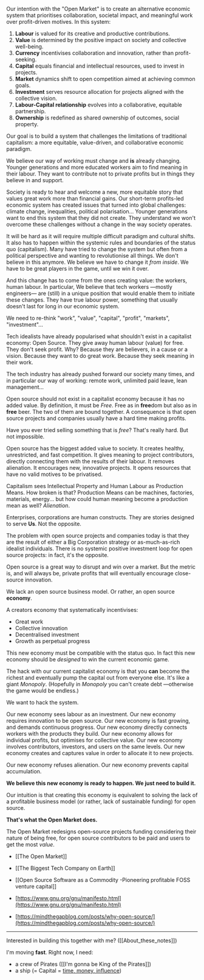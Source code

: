 Our intention with the "Open Market" is to create an alternative economic system that prioritises collaboration, societal impact, and meaningful work over profit-driven motives. In this system:

1. **Labour** is valued for its creative and productive contributions.
2. **Value** is determined by the positive impact on society and collective well-being.
3. **Currency** incentivises collaboration and innovation, rather than profit-seeking.
4. **Capital** equals financial and intellectual resources, used to invest in projects.
5. **Market** dynamics shift to open competition aimed at achieving common goals.
6. **Investment** serves resource allocation for projects aligned with the collective vision.
7. **Labour-Capital relationship** evolves into a collaborative, equitable partnership.
8. **Ownership** is redefined as shared ownership of outcomes, social property.

Our goal is to build a system that challenges the limitations of traditional capitalism: a more equitable, value-driven, and collaborative economic paradigm.

We believe our way of working must change and **is** already changing. Younger generations and more educated workers aim to find meaning in their labour. They want to contribute not to private profits but in things they believe in and support.

Society is ready to hear and welcome a new, more equitable story that values great work more than financial gains. Our short-term profits-led economic system has created issues that turned into global challenges: climate change, inequalities, political polarisation... Younger generations want to end this system that they did not create. They understand we won't overcome these challenges without a change in the way society operates.

It will be hard as it will require multiple difficult paradigm and cultural shifts. It also has to happen within the systemic rules and boundaries of the status quo (capitalism).
Many have tried to change the system but often from a political perspective and wanting to revolutionise all things. We don't believe in this anymore. We believe we have to change it _from inside_. We have to be great players in the game, until we win it over.

And this change has to come from the ones creating value: the workers, human labour.
In particular, We believe that tech workers —mostly engineers— are (still) in a unique position that would enable them to initiate these changes. They have true labour power, something that usually doesn't last for long in our economic system.

We need to re-think "work", "value", "capital", "profit", "markets", "investment"...

Tech idealists have already popularised what shouldn't exist in a capitalist economy: Open Source. They give away human labour (value) for free. They don't seek profit. Why? Because they are believers, in a cause or a vision. Because they want to do great work. Because they seek meaning in their work.

The tech industry has already pushed forward our society many times, and in particular our way of working: remote work, unlimited paid leave, lean management... 

Open source should not exist in a capitalist economy because it has no added value. By definition, it must be _Free_. Free as in **free**dom but also as in **free** beer. The two of them are bound together. A consequence is that open source projects and companies usually have a hard time making profits.

Have you ever tried selling something that is _free_?
That's really hard. But not impossible.

Open source has the biggest added value to society. It creates healthy, unrestricted, and fast competition. It gives meaning to project contributors, directly connecting them with the results of their labour. It removes alienation. It encourages new, innovative projects. It opens resources that have no valid motives to be privatised.

Capitalism sees Intellectual Property and Human Labour as Production Means. How broken is that? Production Means can be machines, factories, materials, energy... but how could human meaning become a production mean as well? _Alienation_.

Enterprises, corporations are human constructs.
They are stories designed to serve **Us**.
Not the opposite.

The problem with open source projects and companies today is that they are the result of either a Big Corporation strategy or as-much-as-rich idealist individuals. There is no systemic positive investment loop for open source projects: in fact, it's the opposite.

Open source is a great way to disrupt and win over a market. But the metric is, and will always be, private profits that will eventually encourage close-source innovation.

We lack an open source business model.
Or rather, an open source **economy**.

A creators economy that systematically incentivises:

- Great work
- Collective innovation
- Decentralised investment
- Growth as perpetual progress

This new economy must be compatible with the status quo. In fact this new economy should be _designed_ to win the current economic game.

The hack with our current capitalist economy is that you **can** become the richest and eventually pump the capital out from everyone else. It's like a giant _Monopoly_. (Hopefully in _Monopoly_ you can't create debt —otherwise the game would be endless.)

We want to hack the system.

Our new economy sees labour as an investment.
Our new economy requires innovation to be open source.
Our new economy is fast growing, and demands continuous progress.
Our new economy directly connects workers with the products they build.
Our new economy allows for individual profits, but optimises for collective value.
Our new economy involves contributors, investors, and users on the same levels.
Our new economy creates and captures value in order to allocate it to new projects.

Our new economy refuses alienation.
Our new economy prevents capital accumulation.

**We believe this new economy is ready to happen. We just need to build it.**

Our intuition is that creating this economy is equivalent to solving the lack of a profitable business model (or rather, lack of sustainable funding) for open source.

**That's what the Open Market does.**

The Open Market redesigns open-source projects funding considering their nature of being free, for open source contributors to be paid and users to get the most _value_.

- [[The Open Market]]
- [[The Biggest Tech Company on Earth]]
- [[Open Source Software as a Commodity -Pioneering profitable FOSS venture capital]]

- [https://www.gnu.org/gnu/manifesto.html](https://www.gnu.org/gnu/manifesto.html)
- [https://mindthegapblog.com/posts/why-open-source/](https://mindthegapblog.com/posts/why-open-source/)

---

Interested in building this together with me? ([[About_these_notes]])

I'm moving **fast**. Right now, I need:
- a crew of Pirates ([[I'm gonna be King of the Pirates]])
- a ship (= Capital = [time, money, influence](https://mindthegapblog.com/posts/all-we-do-is-investment/))
